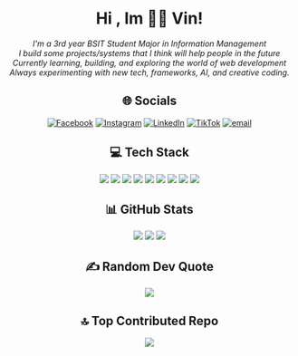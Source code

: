 <h1 align="center">Hi , Im 👨‍💼 Vin! </h1>
<div align="center">
  <i>
    I'm a 3rd year BSIT Student Major in Information Management<br>
    I build some projects/systems that I think will help people in the future<br>
    Currently learning, building, and exploring the world of web development<br>
    Always experimenting with new tech, frameworks, AI, and creative coding.
  </i>
</div>


 <h2 align="center">🌐 Socials</h2>                           
<div align="center">

  [![Facebook](https://img.shields.io/badge/Facebook-%231877F2.svg?logo=Facebook&logoColor=white)](https://facebook.com/@vinzzthegreat)
  [![Instagram](https://img.shields.io/badge/Instagram-%23E4405F.svg?logo=Instagram&logoColor=white)](https://instagram.com/@codewithvin__)
  [![LinkedIn](https://img.shields.io/badge/LinkedIn-%230077B5.svg?logo=linkedin&logoColor=white)](https://linkedin.com/in/@codewithvin)
  [![TikTok](https://img.shields.io/badge/TikTok-%23000000.svg?logo=TikTok&logoColor=white)](https://tiktok.com/@@jstvinxyz_)
  [![email](https://img.shields.io/badge/Email-D14836?logo=gmail&logoColor=white)](mailto:vinzelmarano@gmail.com)

</div>


<h2 align="center">💻 Tech Stack</h2>                      
<div align="center">

  <img src="https://img.shields.io/badge/html5-%23E34F26.svg?style=for-the-badge&logo=html5&logoColor=white" />
  <img src="https://img.shields.io/badge/css3-%231572B6.svg?style=for-the-badge&logo=css3&logoColor=white" />
  <img src="https://img.shields.io/badge/javascript-%23323330.svg?style=for-the-badge&logo=javascript&logoColor=%23F7DF1E" />
  <img src="https://img.shields.io/badge/php-%23777BB4.svg?style=for-the-badge&logo=php&logoColor=white" />
  <img src="https://img.shields.io/badge/c++-%2300599C.svg?style=for-the-badge&logo=c%2B%2B&logoColor=white" />
  <img src="https://img.shields.io/badge/mysql-4479A1.svg?style=for-the-badge&logo=mysql&logoColor=white" />
  <img src="https://img.shields.io/badge/git-%23F05033.svg?style=for-the-badge&logo=git&logoColor=white" />
  <img src="https://img.shields.io/badge/github-%23121011.svg?style=for-the-badge&logo=github&logoColor=white" />
  <img src="https://img.shields.io/badge/Portfolio-%23000000.svg?style=for-the-badge&logo=firefox&logoColor=#FF7139" />

</div>

<h2 align="center">📊 GitHub Stats</h2>                                 
<div align="center">

  <img src="https://github-readme-stats.vercel.app/api?username=codewithv1n&theme=dark&hide_border=false&include_all_commits=false&count_private=false%cache_seconds=1800" />
  <img src="https://nirzak-streak-stats.vercel.app/?user=codewithv1n&theme=dark&hide_border=false%cache_seconds="1800" />
  <img src="https://github-readme-stats.vercel.app/api/top-langs/?username=codewithv1n&theme=dark&hide_border=false&include_all_commits=false&count_private=false&layout=compact&cache_seconds=1800" />

</div>

<h2 align="center">✍️ Random Dev Quote</h2>
<div align="center">
  <img src="https://quotes-github-readme.vercel.app/api?type=horizontal&theme=gruvbox">
</div>

<h2 align="center">🔝 Top Contributed Repo   </h2>
<div align="center">
 <img src="https://github-contributor-stats.vercel.app/api?username=codewithv1n&limit=5&theme=dark&combine_all_yearly_contributions=true" />
</div>
